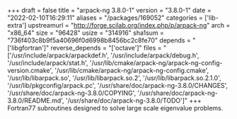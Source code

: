 +++
draft = false
title = "arpack-ng 3.8.0-1"
version = "3.8.0-1"
date = "2022-02-10T16:29:11"
aliases = "/packages/169052"
categories = ['lib-extra']
upstreamurl = "http://forge.scilab.org/index.php/p/arpack-ng"
arch = "x86_64"
size = "96428"
usize = "314916"
sha1sum = "736f403c8b9f5a40696f0d6998b8456bc2c8fe70"
depends = "['libgfortran']"
reverse_depends = "['octave']"
files = "['/usr/include/arpack/arpackdef.h', '/usr/include/arpack/debug.h', '/usr/include/arpack/stat.h', '/usr/lib/cmake/arpack-ng/arpack-ng-config-version.cmake', '/usr/lib/cmake/arpack-ng/arpack-ng-config.cmake', '/usr/lib/libarpack.so', '/usr/lib/libarpack.so.2', '/usr/lib/libarpack.so.2.1.0', '/usr/lib/pkgconfig/arpack.pc', '/usr/share/doc/arpack-ng-3.8.0/CHANGES', '/usr/share/doc/arpack-ng-3.8.0/COPYING', '/usr/share/doc/arpack-ng-3.8.0/README.md', '/usr/share/doc/arpack-ng-3.8.0/TODO']"
+++
Fortran77 subroutines designed to solve large scale eigenvalue problems.